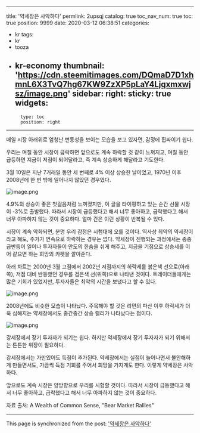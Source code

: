 
---
title: '약세장은 사악하다'
permlink: 2upsqj
catalog: true
toc_nav_num: true
toc: true
position: 9999
date: 2020-03-12 06:38:51
categories:
- kr
tags:
- kr
- tooza
- kr-economy
thumbnail: 'https://cdn.steemitimages.com/DQmaD7D1xhmnL6X3TvQ7hg67KW9ZzXP5pLaY4Ljqxmxwjsz/image.png'
sidebar:
    right:
        sticky: true
widgets:
    -
        type: toc
        position: right
---


매일 시장 아래위로 엄청난 변동성을 보이는 모습을 보고 있자면, 감정에 휩싸이기 쉽다.


우리는 며칠 동안 시장이 급락하면 앞으로도 계속 하락할 것 같이 느껴지고, 며칠 동안 급등하면 지금이 저점이 되어달라고, 즉 계속 상승하게 해달라고 기도한다.


3월 10일은 지난 7거래일 동안 세 번째로 4% 이상 상승한 날이었고, 1970년 이후 2008년에 한 번 밖에 일어나지 않았던 경우였다.



![image.png](https://cdn.steemitimages.com/DQmaD7D1xhmnL6X3TvQ7hg67KW9ZzXP5pLaY4Ljqxmxwjsz/image.png)



4.9%의 상승이 좋은 첫걸음처럼 느껴졌지만, 이 글을 타이핑하고 있는 순간 선물 시장이 -3%로 출발했다. 따라서 시장이 급등했다고 해서 너무 좋아하고, 급락했다고 해서 너무 아파하지 않는 것이 중요하다. 얼마 간은 이런 상황이 반복될 수 있다.


시장이 계속 악화되면, 분명 우리 감정은 시험대에 오를 것이다. 역사상 최악의 약세장이라고 해도, 주가가 연속으로 하락하는 경우는 없다. 약세장이 진행되는 과정에서는 종종 급반등이 일어나 투자자들이 안도의 한숨을 쉬게 해주고, 지금을 기점으로 상승세를 이어 같으면 하는 희망의 카펫을 깔아준다.


아래 차트는 2000년 3월 고점에서 2002년 저점까지의 하락세를 붉은색 선으로(아래쪽), 저점 대비 반등했던 경우를 검은색 선(위쪽)으로 나타낸 것이다. 트레이더들에게는 많은 기회가 있었지만, 투자자들은 최악의 시간을 보냈다고 할 수 있다.



![image.png](https://cdn.steemitimages.com/DQmPiEUXqoZuc2zGwL6NrAUh2TQ64FLRQTVbLGk3ZR76TSG/image.png)



2008년에도 비슷한 모습이 나타났다. 주목해야 할 것은 리먼의 파산 이후 하락세가 더욱 심해지는 약세장에서도 중간중간 상승 랠리가 나타났다는 점이다.



![image.png](https://cdn.steemitimages.com/DQmejrxYz9SNe3ATJskqfioLN5khLXgg9dZ33WZRLcjjHbW/image.png)



강세장에서 장기 투자자가 되기는 쉽다. 하지만 약세장에서 장기 투자자가 되기 위해서는 튼튼한 위장이 필요하다.


강세장에서는 가만있어도 득점이 추가된다. 약세장에서는 실점이 늘어나면서 불안해하게 만들면서도, 가끔씩 득점 기회를 주어서 희망을 가지게도 한다. 이렇게 약세장은 사악하다.


앞으로도 계속 시장은 양방향으로 우리를 시험할 것이다. 따라서 시장이 급등했다고 해서 너무 좋아하고, 급락했다고 해서 너무 아파하지 않는 것이 중요하다.


자료 출처: A Wealth of Common Sense, "Bear Market Rallies"

- - -

This page is synchronized from the post: ['약세장은 사악하다'](https://steemit.com/@pius.pius/2upsqj)
